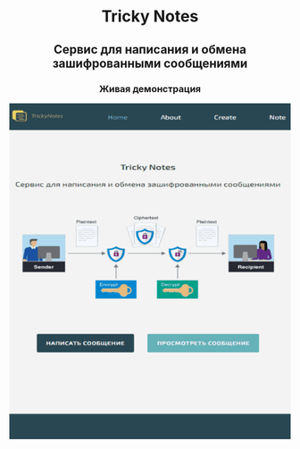 <h1 align="center">Tricky Notes</h1>
<h2 align="center">Cервис для написания и обмена зашифрованными сообщениями</h2>

<h3 align="center">Живая демонстрация</h3>
<img src="/preview.gif" width="610">
